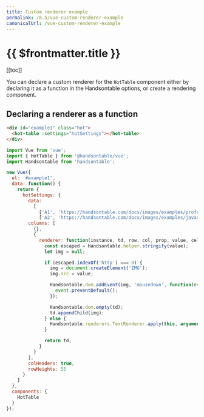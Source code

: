 ```yaml
---
title: Custom renderer example
permalink: /8.5/vue-custom-renderer-example
canonicalUrl: /vue-custom-renderer-example
---
```


# {{ $frontmatter.title }}

[[toc]]

You can declare a custom renderer for the `HotTable` component either by declaring it as a function in the Handsontable options, or create a rendering component.

## Declaring a renderer as a function

```html
<div id="example1" class="hot">
  <hot-table :settings="hotSettings"></hot-table>
</div>
```
```js
import Vue from 'vue';
import { HotTable } from '@handsontable/vue';
import Handsontable from 'handsontable';

new Vue({
  el: '#example1',
  data: function() {
    return {
      hotSettings: {
        data:
          [
            ['A1', 'https://handsontable.com/docs/images/examples/professional-javascript-developers-nicholas-zakas.jpg'],
            ['A2', 'https://handsontable.com/docs/images/examples/javascript-the-good-parts.jpg']],
        columns: [
          {},
          {
            renderer: function(instance, td, row, col, prop, value, cellProperties) {
              const escaped = Handsontable.helper.stringify(value);
              let img = null;

              if (escaped.indexOf('http') === 0) {
                img = document.createElement('IMG');
                img.src = value;

                Handsontable.dom.addEvent(img, 'mousedown', function(event) {
                  event.preventDefault();
                });

                Handsontable.dom.empty(td);
                td.appendChild(img);
              } else {
                Handsontable.renderers.TextRenderer.apply(this, arguments);
              }

              return td;
            }
          }
        ],
        colHeaders: true,
        rowHeights: 55
      }
    }
  },
  components: {
    HotTable
  }
});
```
